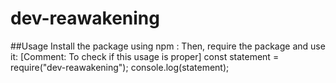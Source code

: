 # dev-reawakening

##Usage
Install the package using npm :
Then, require the package and use it:
 [Comment: To check if this usage is proper]
 const statement = require("dev-reawakening");
 console.log(statement);


